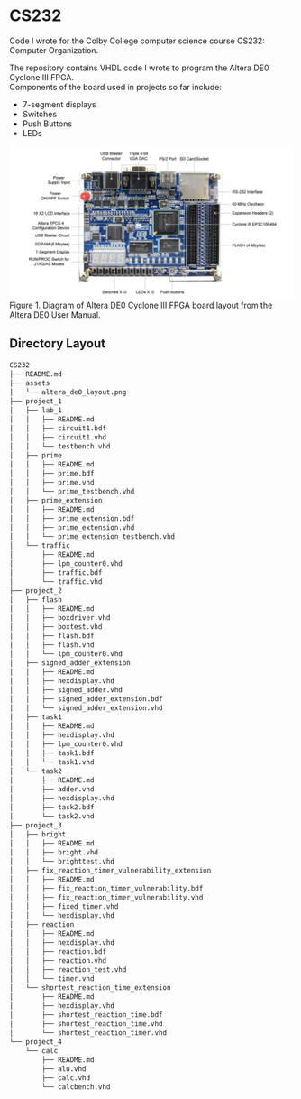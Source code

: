 # CS232
Code I wrote for the Colby College computer science course CS232: Computer Organization.

The repository contains VHDL code I wrote to program the Altera DE0 Cyclone III FPGA.  
Components of the board used in projects so far include:
 - 7-segment displays
 - Switches
 - Push Buttons
 - LEDs

![Image of Altera DE0 Field Programmable Gate Array](assets/altera_de0_layout.png)
Figure 1. Diagram of Altera DE0 Cyclone III FPGA board layout from the Altera DE0 User Manual.

## Directory Layout
```
CS232
├── README.md
├── assets
│   └── altera_de0_layout.png
├── project_1
│   ├── lab_1
│   │   ├── README.md
│   │   ├── circuit1.bdf
│   │   ├── circuit1.vhd
│   │   └── testbench.vhd
│   ├── prime
│   │   ├── README.md
│   │   ├── prime.bdf
│   │   ├── prime.vhd
│   │   └── prime_testbench.vhd
│   ├── prime_extension
│   │   ├── README.md
│   │   ├── prime_extension.bdf
│   │   ├── prime_extension.vhd
│   │   └── prime_extension_testbench.vhd
│   └── traffic
│       ├── README.md
│       ├── lpm_counter0.vhd
│       ├── traffic.bdf
│       └── traffic.vhd
├── project_2
│   ├── flash
│   │   ├── README.md
│   │   ├── boxdriver.vhd
│   │   ├── boxtest.vhd
│   │   ├── flash.bdf
│   │   ├── flash.vhd
│   │   └── lpm_counter0.vhd
│   ├── signed_adder_extension
│   │   ├── README.md
│   │   ├── hexdisplay.vhd
│   │   ├── signed_adder.vhd
│   │   ├── signed_adder_extension.bdf
│   │   └── signed_adder_extension.vhd
│   ├── task1
│   │   ├── README.md
│   │   ├── hexdisplay.vhd
│   │   ├── lpm_counter0.vhd
│   │   ├── task1.bdf
│   │   └── task1.vhd
│   └── task2
│       ├── README.md
│       ├── adder.vhd
│       ├── hexdisplay.vhd
│       ├── task2.bdf
│       └── task2.vhd
├── project_3
│   ├── bright
│   │   ├── README.md
│   │   ├── bright.vhd
│   │   └── brighttest.vhd
│   ├── fix_reaction_timer_vulnerability_extension
│   │   ├── README.md
│   │   ├── fix_reaction_timer_vulnerability.bdf
│   │   ├── fix_reaction_timer_vulnerability.vhd
│   │   ├── fixed_timer.vhd
│   │   └── hexdisplay.vhd
│   ├── reaction
│   │   ├── README.md
│   │   ├── hexdisplay.vhd
│   │   ├── reaction.bdf
│   │   ├── reaction.vhd
│   │   ├── reaction_test.vhd
│   │   └── timer.vhd
│   └── shortest_reaction_time_extension
│       ├── README.md
│       ├── hexdisplay.vhd
│       ├── shortest_reaction_time.bdf
│       ├── shortest_reaction_time.vhd
│       └── shortest_reaction_timer.vhd
└── project_4
    └── calc
        ├── README.md
        ├── alu.vhd
        ├── calc.vhd
        └── calcbench.vhd

```